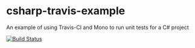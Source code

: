 # csharp-travis-example
An example of using Travis-CI and Mono to run unit tests for a C# project

[![Build Status](https://travis-ci.org/sheng168/csharp-travis-example.svg?branch=master)](https://travis-ci.org/sheng168/csharp-travis-example)
